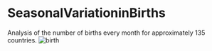 # SeasonalVariationinBirths
Analysis of the number of births every month for approximately 135 countries.
![birth](https://user-images.githubusercontent.com/81023802/152723783-c28d72f3-4c30-4e03-aa33-b7d033a586a2.jpg)


